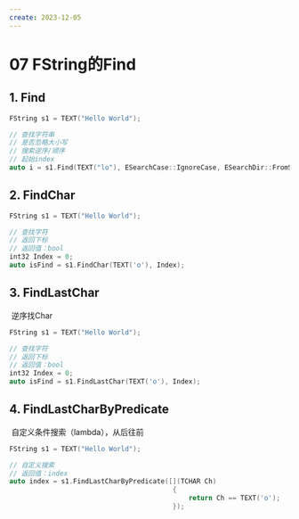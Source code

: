 ```yaml
---
create: 2023-12-05
---
```

# 07 FString的Find

## 1. Find

```C++
FString s1 = TEXT("Hello World");

// 查找字符串
// 是否忽略大小写
// 搜索逆序/顺序
// 起始index
auto i = s1.Find(TEXT("lo"), ESearchCase::IgnoreCase, ESearchDir::FromStart, INDEX_NONE);
```

## 2. FindChar

```C++
FString s1 = TEXT("Hello World");

// 查找字符
// 返回下标
// 返回值：bool
int32 Index = 0;
auto isFind = s1.FindChar(TEXT('o'), Index);
```

## 3. FindLastChar

​	逆序找Char

```C++
FString s1 = TEXT("Hello World");

// 查找字符
// 返回下标
// 返回值：bool
int32 Index = 0;
auto isFind = s1.FindLastChar(TEXT('o'), Index);
```

## 4. FindLastCharByPredicate

​	自定义条件搜索（lambda），从后往前

```C++
FString s1 = TEXT("Hello World");

// 自定义搜索
// 返回值：index
auto index = s1.FindLastCharByPredicate([](TCHAR Ch)
                                         {
                                             return Ch == TEXT('o');
                                         });
```


